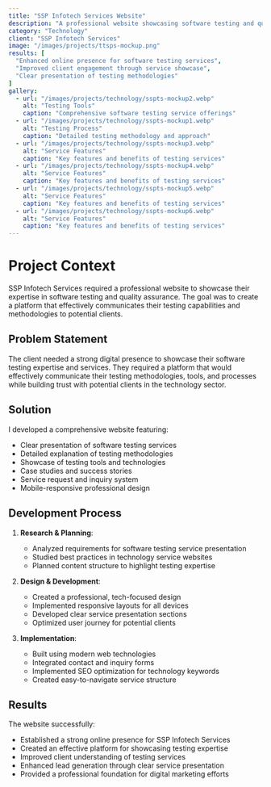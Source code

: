 ```yaml
---
title: "SSP Infotech Services Website"
description: "A professional website showcasing software testing and quality assurance services"
category: "Technology"
client: "SSP Infotech Services"
image: "/images/projects/ttsps-mockup.png"
results: [
  "Enhanced online presence for software testing services",
  "Improved client engagement through service showcase",
  "Clear presentation of testing methodologies"
]
gallery:
  - url: "/images/projects/technology/sspts-mockup2.webp"
    alt: "Testing Tools"
    caption: "Comprehensive software testing service offerings"
  - url: "/images/projects/technology/sspts-mockup1.webp"
    alt: "Testing Process"
    caption: "Detailed testing methodology and approach"
  - url: "/images/projects/technology/sspts-mockup3.webp"
    alt: "Service Features"
    caption: "Key features and benefits of testing services"
  - url: "/images/projects/technology/sspts-mockup4.webp"
    alt: "Service Features"
    caption: "Key features and benefits of testing services"
  - url: "/images/projects/technology/sspts-mockup5.webp"
    alt: "Service Features"
    caption: "Key features and benefits of testing services"
  - url: "/images/projects/technology/sspts-mockup6.webp"
    alt: "Service Features"
    caption: "Key features and benefits of testing services"    
---
```


# Project Context

SSP Infotech Services required a professional website to showcase their expertise in software testing and quality assurance. The goal was to create a platform that effectively communicates their testing capabilities and methodologies to potential clients.

## Problem Statement

The client needed a strong digital presence to showcase their software testing expertise and services. They required a platform that would effectively communicate their testing methodologies, tools, and processes while building trust with potential clients in the technology sector.

## Solution

I developed a comprehensive website featuring:

- Clear presentation of software testing services
- Detailed explanation of testing methodologies
- Showcase of testing tools and technologies
- Case studies and success stories
- Service request and inquiry system
- Mobile-responsive professional design

## Development Process

1. **Research & Planning**:
   - Analyzed requirements for software testing service presentation
   - Studied best practices in technology service websites
   - Planned content structure to highlight testing expertise

2. **Design & Development**:
   - Created a professional, tech-focused design
   - Implemented responsive layouts for all devices
   - Developed clear service presentation sections
   - Optimized user journey for potential clients

3. **Implementation**:
   - Built using modern web technologies
   - Integrated contact and inquiry forms
   - Implemented SEO optimization for technology keywords
   - Created easy-to-navigate service structure

## Results

The website successfully:
- Established a strong online presence for SSP Infotech Services
- Created an effective platform for showcasing testing expertise
- Improved client understanding of testing services
- Enhanced lead generation through clear service presentation
- Provided a professional foundation for digital marketing efforts
